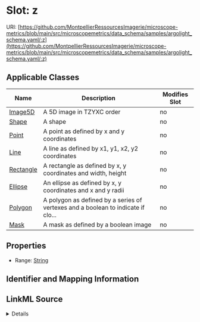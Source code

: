 # Slot: z

URI: [https://github.com/MontpellierRessourcesImagerie/microscope-metrics/blob/main/src/microscopemetrics/data_schema/samples/argolight_schema.yaml/:z](https://github.com/MontpellierRessourcesImagerie/microscope-metrics/blob/main/src/microscopemetrics/data_schema/samples/argolight_schema.yaml/:z)



<!-- no inheritance hierarchy -->




## Applicable Classes

| Name | Description | Modifies Slot |
| --- | --- | --- |
[Image5D](Image5D.md) | A 5D image in TZYXC order |  no  |
[Shape](Shape.md) | A shape |  no  |
[Point](Point.md) | A point as defined by x and y coordinates |  no  |
[Line](Line.md) | A line as defined by x1, y1, x2, y2 coordinates |  no  |
[Rectangle](Rectangle.md) | A rectangle as defined by x, y coordinates and width, height |  no  |
[Ellipse](Ellipse.md) | An ellipse as defined by x, y coordinates and x and y radii |  no  |
[Polygon](Polygon.md) | A polygon as defined by a series of vertexes and a boolean to indicate if clo... |  no  |
[Mask](Mask.md) | A mask as defined by a boolean image |  no  |







## Properties

* Range: [String](String.md)





## Identifier and Mapping Information








## LinkML Source

<details>
```yaml
name: z
alias: z
domain_of:
- Image5D
- Shape
range: string

```
</details>